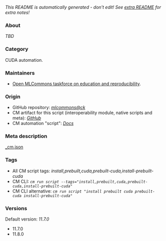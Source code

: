 *This README is automatically generated - don't edit! See [extra README](README-extra.md) for extra notes!*

### About

*TBD*

### Category

CUDA automation.

### Maintainers

* [Open MLCommons taskforce on education and reproducibility](https://github.com/mlcommons/ck/blob/master/docs/mlperf-education-workgroup.md).

### Origin

* GitHub repository: *[mlcommons@ck](https://github.com/mlcommons/ck/tree/master/cm-mlops)*
* CM artifact for this script (interoperability module, native scripts and meta): *[GitHub](https://github.com/mlcommons/ck/tree/master/cm-mlops/script/install-cuda-prebuilt)*
* CM automation "script": *[Docs](https://github.com/octoml/ck/blob/master/docs/list_of_automations.md#script)*


### Meta description
[_cm.json](_cm.json)


### Tags
* All CM script tags: *install,prebuilt,cuda,prebuilt-cuda,install-prebuilt-cuda*
* CM CLI: *`cm run script --tags="install,prebuilt,cuda,prebuilt-cuda,install-prebuilt-cuda"`*
* CM CLI alternative: *`cm run script "install prebuilt cuda prebuilt-cuda install-prebuilt-cuda"`*


### Versions
Default version: *11.7.0*

* 11.7.0
* 11.8.0